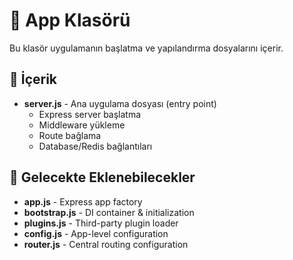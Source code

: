 # 📱 App Klasörü

Bu klasör uygulamanın başlatma ve yapılandırma dosyalarını içerir.

## 📁 İçerik

- **server.js** - Ana uygulama dosyası (entry point)
  - Express server başlatma
  - Middleware yükleme
  - Route bağlama
  - Database/Redis bağlantıları

## 🚀 Gelecekte Eklenebilecekler

- **app.js** - Express app factory
- **bootstrap.js** - DI container & initialization
- **plugins.js** - Third-party plugin loader
- **config.js** - App-level configuration
- **router.js** - Central routing configuration

